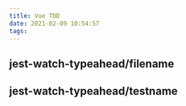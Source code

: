 ```yaml
---
title: Vue TDD
date: 2021-02-09 10:54:57
tags:
---
```


## jest-watch-typeahead/filename

## jest-watch-typeahead/testname